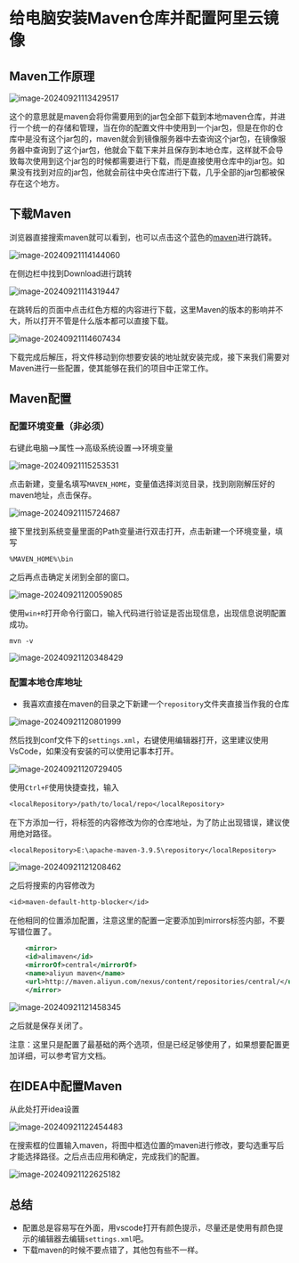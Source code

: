 # 给电脑安装Maven仓库并配置阿里云镜像

## Maven工作原理

![image-20240921113429517](imgs\给电脑安装Maven仓库并配置阿里云镜像\image-20240921113429517.png)

这个的意思就是maven会将你需要用到的jar包全部下载到本地maven仓库，并进行一个统一的存储和管理，当在你的配置文件中使用到一个jar包，但是在你的仓库中是没有这个jar包的，maven就会到镜像服务器中去查询这个jar包，在镜像服务器中查询到了这个jar包，他就会下载下来并且保存到本地仓库，这样就不会导致每次使用到这个jar包的时候都需要进行下载，而是直接使用仓库中的jar包。如果没有找到对应的jar包，他就会前往中央仓库进行下载，几乎全部的jar包都被保存在这个地方。

## 下载Maven

浏览器直接搜索maven就可以看到，也可以点击这个蓝色的[maven](https://maven.apache.org/)进行跳转。

![image-20240921114144060](imgs\给电脑安装Maven仓库并配置阿里云镜像\image-20240921114144060.png)

在侧边栏中找到Download进行跳转

![image-20240921114319447](imgs\给电脑安装Maven仓库并配置阿里云镜像\image-20240921114319447.png)

在跳转后的页面中点击红色方框的内容进行下载，这里Maven的版本的影响并不大，所以打开不管是什么版本都可以直接下载。

![image-20240921114607434](imgs\给电脑安装Maven仓库并配置阿里云镜像\image-20240921114607434.png)

下载完成后解压，将文件移动到你想要安装的地址就安装完成，接下来我们需要对Maven进行一些配置，使其能够在我们的项目中正常工作。

## Maven配置

### 配置环境变量（非必须）

右键此电脑–>属性–>高级系统设置–>环境变量

![image-20240921115253531](imgs\给电脑安装Maven仓库并配置阿里云镜像\image-20240921115253531.png)

点击新建，变量名填写`MAVEN_HOME`，变量值选择浏览目录，找到刚刚解压好的maven地址，点击保存。

![image-20240921115724687](imgs\给电脑安装Maven仓库并配置阿里云镜像\image-20240921115724687.png)

接下里找到系统变量里面的Path变量进行双击打开，点击新建一个环境变量，填写

```txt
%MAVEN_HOME%\bin
```

之后再点击确定关闭到全部的窗口。

![image-20240921120059085](imgs\给电脑安装Maven仓库并配置阿里云镜像\image-20240921120059085.png)

使用`win+R`打开命令行窗口，输入代码进行验证是否出现信息，出现信息说明配置成功。

```shell
mvn -v
```

![image-20240921120348429](imgs\给电脑安装Maven仓库并配置阿里云镜像\image-20240921120348429.png)

### 配置本地仓库地址

- 我喜欢直接在maven的目录之下新建一个`repository`文件夹直接当作我的仓库

![image-20240921120801999](imgs\给电脑安装Maven仓库并配置阿里云镜像\image-20240921120801999.png)

然后找到conf文件下的`settings.xml`，右键使用编辑器打开，这里建议使用VsCode，如果没有安装的可以使用记事本打开。

![image-20240921120729405](imgs\给电脑安装Maven仓库并配置阿里云镜像\image-20240921120729405.png)

使用`Ctrl+F`使用快捷查找，输入

```txt
<localRepository>/path/to/local/repo</localRepository>
```

在下方添加一行，将标签的内容修改为你的仓库地址，为了防止出现错误，建议使用绝对路径。

```txt
<localRepository>E:\apache-maven-3.9.5\repository</localRepository>
```

![image-20240921121208462](imgs\给电脑安装Maven仓库并配置阿里云镜像\image-20240921121208462.png)

之后将搜索的内容修改为

```txt
<id>maven-default-http-blocker</id>
```

在他相同的位置添加配置，注意这里的配置一定要添加到mirrors标签内部，不要写错位置了。

```xml
    <mirror>
    <id>alimaven</id>
    <mirrorOf>central</mirrorOf>
    <name>aliyun maven</name>
    <url>http://maven.aliyun.com/nexus/content/repositories/central/</url>
    </mirror>
```

![image-20240921121458345](imgs\给电脑安装Maven仓库并配置阿里云镜像\image-20240921121458345.png)

之后就是保存关闭了。

注意：这里只是配置了最基础的两个选项，但是已经足够使用了，如果想要配置更加详细，可以参考官方文档。

## 在IDEA中配置Maven

从此处打开idea设置

![image-20240921122454483](imgs\给电脑安装Maven仓库并配置阿里云镜像\image-20240921122454483.png)

在搜索框的位置输入maven，将图中框选位置的maven进行修改，要勾选重写后才能选择路径。之后点击应用和确定，完成我们的配置。

![image-20240921122625182](imgs\给电脑安装Maven仓库并配置阿里云镜像\image-20240921122625182.png)

## 总结

- 配置总是容易写在外面，用vscode打开有颜色提示，尽量还是使用有颜色提示的编辑器去编辑`settings.xml`吧。
- 下载maven的时候不要点错了，其他包有些不一样。
